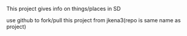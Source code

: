 This project gives info on things/places in SD


use github to fork/pull this project from jkena3(repo is same name as project)